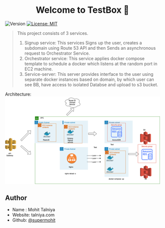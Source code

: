<h1 align="center">Welcome to TestBox 👋</h1>
<p>
  <img alt="Version" src="https://img.shields.io/badge/version-v1-blue.svg?cacheSeconds=2592000" />
  <a href="#" target="_blank">
    <img alt="License: MIT" src="https://img.shields.io/badge/License-MIT-yellow.svg" />
  </a>
</p>

> This project consists of 3 services. 
> 1. Signup service: This services Signs up the user, creates a subdomain using Route 53 API and then Sends an asynchronous request to Orchestrator Service. 
> 2. Orchestrator service: This service applies docker compose template to schedule a docker which listens at the random port in EC2 machine. 
> 3. Service-server: This server provides interface to the user using separate docker instances based on domain, by which user can see BB, have access to isolated Databse and upload to s3 bucket.


Architecture:
<img alt="Version" src="https://github.com/SuperMohit/testbox/blob/main/image.png" />



## Author
* Name : Mohit Talniya
* Website: talniya.com
* Github: [@supermohit](https://github.com/supermohit)

